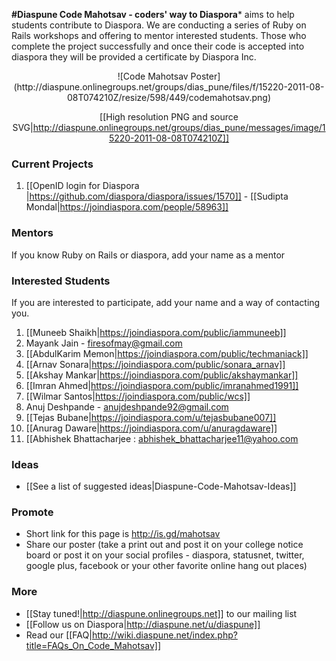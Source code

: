 **#Diaspune Code Mahotsav - coders' way to Diaspora*** aims to help students contribute to Diaspora. We are conducting a series of Ruby on Rails workshops and offering to mentor interested students. Those who complete the project successfully and once their code is accepted into diaspora they will be provided a certificate by Diaspora Inc.

<center>
![Code Mahotsav Poster](http://diaspune.onlinegroups.net/groups/dias_pune/files/f/15220-2011-08-08T074210Z/resize/598/449/codemahotsav.png)

[[High resolution PNG and source SVG|http://diaspune.onlinegroups.net/groups/dias_pune/messages/image/15220-2011-08-08T074210Z]]

</center>

### Current Projects

   1. [[OpenID login for Diaspora |https://github.com/diaspora/diaspora/issues/1570]] - [[Sudipta Mondal|https://joindiaspora.com/people/58963]]

### Mentors

If you know Ruby on Rails or diaspora, add your name as a mentor

### Interested Students
If you are interested to participate, add your name and a way of contacting you.

   1. [[Muneeb Shaikh|https://joindiaspora.com/public/iammuneeb]]
   2. Mayank Jain - firesofmay@gmail.com
   3. [[AbdulKarim Memon|https://joindiaspora.com/public/techmaniack]]
   4. [[Arnav Sonara|https://joindiaspora.com/public/sonara_arnav]]
   5. [[Akshay Mankar|https://joindiaspora.com/public/akshaymankar]]
   6. [[Imran Ahmed|https://joindiaspora.com/public/imranahmed1991]]
   7. [[Wilmar Santos|https://joindiaspora.com/public/wcs]]
   8. Anuj Deshpande - anujdeshpande92@gmail.com
   9. [[Tejas Bubane|https://joindiaspora.com/u/tejasbubane007]]
   10. [[Anurag Daware|https://joindiaspora.com/u/anuragdaware]]
   11. [[Abhishek Bhattacharjee : abhishek_bhattacharjee11@yahoo.com

### Ideas
- [[See a list of suggested ideas|Diaspune-Code-Mahotsav-Ideas]]

### Promote
- Short link for this page is http://is.gd/mahotsav
- Share our poster (take a print out and post it on your college notice board or post it on your social profiles - diaspora, statusnet, twitter, google plus, facebook or your other favorite online hang out places)

### More
- [[Stay tuned!|http://diaspune.onlinegroups.net]] to our mailing list 
- [[Follow us on Diaspora|http://diaspune.net/u/diaspune]]
- Read our [[FAQ|http://wiki.diaspune.net/index.php?title=FAQs_On_Code_Mahotsav]]
